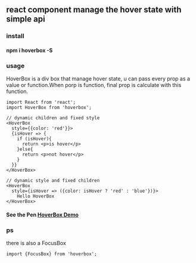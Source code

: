 ## react component manage the hover state with simple api

### install
#### npm i hoverbox -S



### usage
HoverBox is a div box that manage hover state,
u can pass every prop as a value or function.When porp is function, final prop is calculate with this function.
```
import React from 'react';
import HoverBox from 'hoverbox';

// dynamic children and fixed style
<HoverBox
  style={{color: 'red'}}>
  {isHover => {
    if (isHover){
      return <p>is hover</p>
    }else{
      return <p>not hover</p>
    }
  }}
</HoverBox>

// dynamic style and fixed children
<HoverBox
  style={isHover => ({color: isHover ? 'red' : 'blue'})}>
    Hello HoverBox
</HoverBox>
```
#### See the Pen <a href='https://codepen.io/dreday/pen/JWKmdM/'>HoverBox Demo</a>

### ps
there is also a FocusBox
```
import {FocusBox} from 'hoverbox';
```

